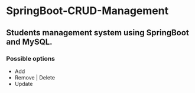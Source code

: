 # SpringBoot-CRUD-Management

## Students management system using SpringBoot and MySQL.

### Possible options
<ul>
  <li>Add</li>
  <li>Remove | Delete</li>
  <li>Update</li>
</ul>
